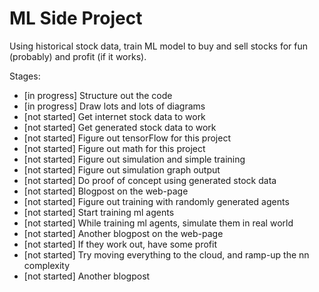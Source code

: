 # ML Side Project

Using historical stock data, train ML model to buy and sell stocks for fun (probably) and profit (if it works).

Stages:
 - [in progress] Structure out the code
 - [in progress] Draw lots and lots of diagrams
 - [not started] Get internet stock data to work
 - [not started] Get generated stock data to work
 - [not started] Figure out tensorFlow for this project
 - [not started] Figure out math for this project
 - [not started] Figure out simulation and simple training
 - [not started] Figure out simulation graph output
 - [not started] Do proof of concept using generated stock data
 - [not started] Blogpost on the web-page
 - [not started] Figure out training with randomly generated agents 
 - [not started] Start training ml agents
 - [not started] While training ml agents, simulate them in real world
 - [not started] Another blogpost on the web-page
 - [not started] If they work out, have some profit
 - [not started] Try moving everything to the cloud, and ramp-up the nn complexity
 - [not started] Another blogpost
